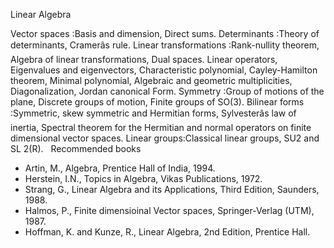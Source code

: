 ---
---
Linear Algebra

Vector spaces :Basis and dimension, Direct sums.
Determinants :Theory of determinants, Cramerâs rule.
Linear transformations :Rank-nullity theorem, Algebra of linear
transformations, Dual spaces. Linear operators, Eigenvalues and eigenvectors,
Characteristic polynomial, Cayley-Hamilton theorem, Minimal polynomial,
Algebraic and geometric multiplicities, Diagonalization, Jordan canonical Form.
Symmetry :Group of motions of the plane, Discrete groups of motion, Finite
groups of SO(3).
Bilinear forms :Symmetric, skew symmetric and Hermitian forms, Sylvesterâs
law of inertia, Spectral theorem for the Hermitian and normal operators on
finite dimensional vector spaces.
Linear groups:Classical linear groups, SU2 and SL 2(R).
 
Recommended books

* Artin, M., Algebra, Prentice Hall of India, 1994.
* Herstein, I.N., Topics in Algebra, Vikas Publications, 1972.
* Strang, G., Linear Algebra and its Applications, Third Edition, Saunders,
  1988.
* Halmos, P., Finite dimensioinal Vector spaces, Springer-Verlag (UTM), 1987.
* Hoffman, K. and Kunze, R., Linear Algebra, 2nd Edition, Prentice Hall.

